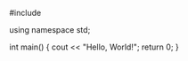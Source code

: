 #include <iostream>

using namespace std;

int main() 
{
    cout << "Hello, World!";
    return 0;
}
